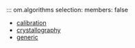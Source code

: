 ::: om.algorithms
    selection:
      members: false 

  * [calibration](om_algorithms_calibration.md)
  * [crystallography](om_algorithms_crystallography.md)
  * [generic](om_algorithms_generic.md)
